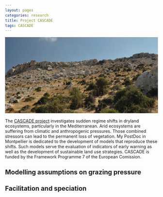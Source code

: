```yaml
---
layout: pages
categories: research
title: Project CASCADE
tags: CASCADE
---
```


![Mediterranean drylands](/assets/img/2013-11-cyprus-600.jpg)

The [CASCADE project](http://www.cascade-project.eu/) investigates sudden regime shifts in dryland ecosystems, particularly in the Mediterranean. Arid ecosystems are suffering from climatic and anthropogenic pressures. Those combined stressors can lead to the permanent loss of vegetation. My PostDoc in Montpellier is dedicated to the development of models that reproduce these shifts. Such models serve the evaluation of indicators of early warning as well as the development of sustainable land use strategies. 
CASCADE is funded by the Framework Programme 7 of the European Comission. 



## Modelling assumptions on grazing pressure

## Facilitation and speciation


